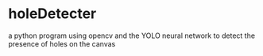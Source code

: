 # holeDetecter
a python program using opencv and the YOLO neural network to detect the presence of holes on the canvas
